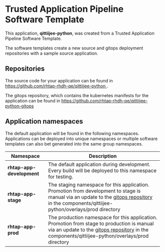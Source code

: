 # Trusted Application Pipeline Software Template

This application, **qittiijee-python**, was created from a Trusted Application Pipeline Software Template.

The software templates create a new source and gitops deployment repositories with a sample source application. 

## Repositories

The source code for your application can be found in [https://github.com/rhtap-rhdh-qe/qittiijee-python ](https://github.com/rhtap-rhdh-qe/qittiijee-python ).
 
The gitops repository, which contains the kubernetes manifests for the application can be found in 
[https://github.com/rhtap-rhdh-qe/qittiijee-python-gitops ](https://github.com/rhtap-rhdh-qe/qittiijee-python-gitops ) 

## Application namespaces 

The default application will be found in the following namespaces. Applications can be deployed into unique namespaces or multiple software templates can also bet generated into the same group namespaces.  

|  Namespace   |  Description   |  
| -------- | -------- |   
| **rhtap-app-development** | The default application during development. Every build will be deployed to this namespace for testing. | 
| **rhtap-app-stage** | The staging namespace for this application. Promotion from development to stage is manual via an update to the [gitops repository](https://github.com/rhtap-rhdh-qe/qittiijee-python-gitops ) in the components/qittiijee-python/overlays/prod directory |  
| **rhtap-app-prod** | The production namespace for this application. Promotion from stage to production is manual via an update to the [gitops repository](https://github.com/rhtap-rhdh-qe/qittiijee-python-gitops ) in the components/qittiijee-python/overlays/prod directory | 